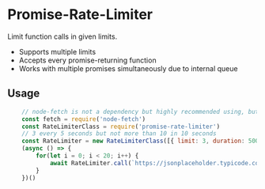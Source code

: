 # Promise-Rate-Limiter

Limit function calls in given limits.

* Supports multiple limits
* Accepts every promise-returning function
* Works with multiple promises simultaneously due to internal queue

## Usage

```javascript
    // node-fetch is not a dependency but highly recommended using, but every function thats returning a promise is supported
    const fetch = require('node-fetch')
    const RateLimiterClass = require('promise-rate-limiter')
    // 3 every 5 seconds but not more than 10 in 10 seconds
    const RateLimiter = new RateLimiterClass([{ limit: 3, duration: 5000 }, { limit: 10, duration: 10000 }], fetch)
    (async () => {
        for(let i = 0; i < 20; i++) {
            await RateLimiter.call(`https://jsonplaceholder.typicode.com/posts/1`)
        }
    })()
```